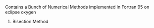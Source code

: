 Contains a Bunch of Numerical Methods implemented in Fortran 95 on eclipse oxygen
1) Bisection Method

